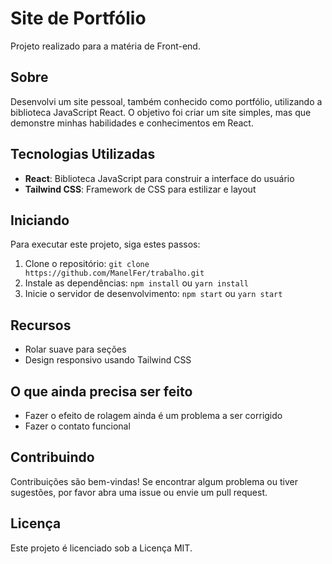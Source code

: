 # Site de Portfólio
Projeto realizado para a matéria de Front-end.

## Sobre
Desenvolvi um site pessoal, também conhecido como portfólio, utilizando a biblioteca JavaScript React. O objetivo foi criar um site simples, mas que demonstre minhas habilidades e conhecimentos em React.

## Tecnologias Utilizadas
* **React**: Biblioteca JavaScript para construir a interface do usuário
* **Tailwind CSS**: Framework de CSS para estilizar e layout

## Iniciando
Para executar este projeto, siga estes passos:

1. Clone o repositório: `git clone https://github.com/ManelFer/trabalho.git`
2. Instale as dependências: `npm install` ou `yarn install`
3. Inicie o servidor de desenvolvimento: `npm start` ou `yarn start`

## Recursos
* Rolar suave para seções
* Design responsivo usando Tailwind CSS

## O que ainda precisa ser feito
* Fazer o efeito de rolagem ainda é um problema a ser corrigido
* Fazer o contato funcional

## Contribuindo
Contribuições são bem-vindas! Se encontrar algum problema ou tiver sugestões, por favor abra uma issue ou envie um pull request.

## Licença
Este projeto é licenciado sob a Licença MIT.
